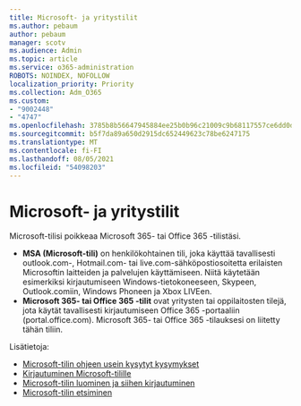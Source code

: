 ```yaml
---
title: Microsoft- ja yritystilit
ms.author: pebaum
author: pebaum
manager: scotv
ms.audience: Admin
ms.topic: article
ms.service: o365-administration
ROBOTS: NOINDEX, NOFOLLOW
localization_priority: Priority
ms.collection: Adm_O365
ms.custom:
- "9002448"
- "4747"
ms.openlocfilehash: 3785b8b56647945884ee25b0b96c21009c9b68117557ce6dd0d049b9d2eeb9eb
ms.sourcegitcommit: b5f7da89a650d2915dc652449623c78be6247175
ms.translationtype: MT
ms.contentlocale: fi-FI
ms.lasthandoff: 08/05/2021
ms.locfileid: "54098203"
---
```

# <a name="microsoft-and-business-accounts"></a>Microsoft- ja yritystilit

Microsoft-tilisi poikkeaa Microsoft 365- tai Office 365 -tilistäsi.

- **MSA (Microsoft-tili)** on henkilökohtainen tili, joka käyttää tavallisesti outlook.com-, Hotmail.com- tai live.com-sähköpostiosoitetta erilaisten Microsoftin laitteiden ja palvelujen käyttämiseen. Niitä käytetään esimerkiksi kirjautumiseen Windows-tietokoneeseen, Skypeen, Outlook.comiin, Windows Phoneen ja Xbox LIVEen.
- **Microsoft 365- tai Office 365 -tilit** ovat yritysten tai oppilaitosten tilejä, jota käytät tavallisesti kirjautumiseen Office 365 -portaaliin (portal.office.com). Microsoft 365- tai Office 365 -tilauksesi on liitetty tähän tiliin.

Lisätietoja:

- [Microsoft-tilin ohjeen usein kysytyt kysymykset](https://support.microsoft.com/hub/4294457/microsoft-account-help) 
- [Kirjautuminen Microsoft-tilille](https://support.microsoft.com/help/4028195/microsoft-account-how-to-sign-in)
- [Microsoft-tilin luominen ja siihen kirjautuminen](https://account.microsoft.com/account)
- [Microsoft-tilin etsiminen](https://support.microsoft.com/help/13811/microsoft-account-how-to-find)
